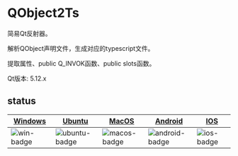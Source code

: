 # QObject2Ts

简易Qt反射器。 

解析QObject声明文件，生成对应的typescript文件。

提取属性、public Q_INVOK函数、public slots函数。

Qt版本: 5.12.x

## status
| [Windows][win-link]| [Ubuntu][ubuntu-link]|[MacOS][macos-link]|[Android][android-link]|[IOS][ios-link]|
|---------------|---------------|-----------------|-----------------|----------------|
| ![win-badge]  | ![ubuntu-badge]      | ![macos-badge] |![android-badge]   |![ios-badge]   |


[win-link]: https://github.com/JaredTao/QObject2Ts/actions?query=workflow%3AWindows "WindowsAction"
[win-badge]: https://github.com/JaredTao/QObject2Ts/workflows/Windows/badge.svg  "Windows"

[ubuntu-link]: https://github.com/JaredTao/QObject2Ts/actions?query=workflow%3AUbuntu "UbuntuAction"
[ubuntu-badge]: https://github.com/JaredTao/QObject2Ts/workflows/Ubuntu/badge.svg "Ubuntu"

[macos-link]: https://github.com/JaredTao/QObject2Ts/actions?query=workflow%3AMacOS "MacOSAction"
[macos-badge]: https://github.com/JaredTao/QObject2Ts/workflows/MacOS/badge.svg "MacOS"

[android-link]: https://github.com/JaredTao/QObject2Ts/actions?query=workflow%3AAndroid "AndroidAction"
[android-badge]: https://github.com/JaredTao/QObject2Ts/workflows/Android/badge.svg "Android"

[ios-link]: https://github.com/JaredTao/QObject2Ts/actions?query=workflow%3AIOS "IOSAction"
[ios-badge]: https://github.com/JaredTao/QObject2Ts/workflows/IOS/badge.svg "IOS"